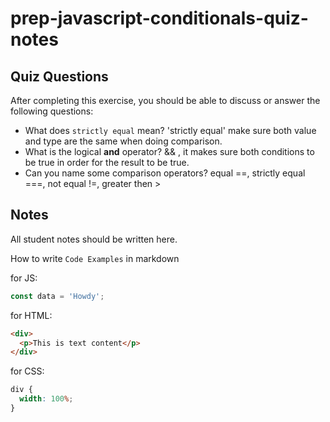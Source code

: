 # prep-javascript-conditionals-quiz-notes

## Quiz Questions

After completing this exercise, you should be able to discuss or answer the following questions:

- What does `strictly equal` mean?
  'strictly equal' make sure both value and type are the same when doing comparison.
- What is the logical **and** operator?
  && , it makes sure both conditions to be true in order for the result to be true.
- Can you name some comparison operators?
  equal ==, strictly equal ===, not equal !=, greater then >

## Notes

All student notes should be written here.

How to write `Code Examples` in markdown

for JS:

```javascript
const data = 'Howdy';
```

for HTML:

```html
<div>
  <p>This is text content</p>
</div>
```

for CSS:

```css
div {
  width: 100%;
}
```
